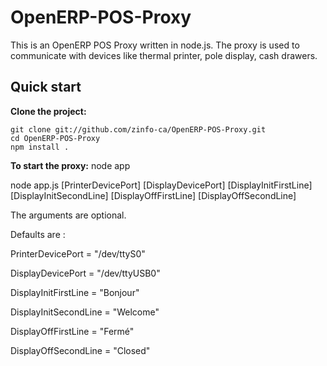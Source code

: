 OpenERP-POS-Proxy
=================

This is an OpenERP POS Proxy written in node.js.  The proxy is used to communicate with devices like thermal printer, pole display, cash drawers.

Quick start
-----------

**Clone the project:**

    git clone git://github.com/zinfo-ca/OpenERP-POS-Proxy.git
    cd OpenERP-POS-Proxy
    npm install .

**To start the proxy:**
    node app

node app.js [PrinterDevicePort] [DisplayDevicePort] [DisplayInitFirstLine] [DisplayInitSecondLine] [DisplayOffFirstLine] [DisplayOffSecondLine]

The arguments are optional. 

Defaults are :

PrinterDevicePort = "/dev/ttyS0"

DisplayDevicePort = "/dev/ttyUSB0"

DisplayInitFirstLine = "Bonjour"

DisplayInitSecondLine = "Welcome"

DisplayOffFirstLine = "Fermé"

DisplayOffSecondLine = "Closed"
